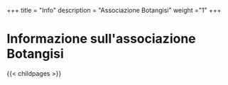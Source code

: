 +++
title = "Info"
description = "Associazione Botangisi"
weight ="1"
+++

# Informazione sull'associazione Botangisi



{{< childpages >}}
